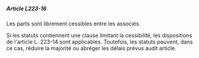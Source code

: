 ##### Article L223-16

Les parts sont librement cessibles entre les associés.

Si les statuts contiennent une clause limitant la cessibilité, les dispositions de l'article L. 223-14 sont applicables. Toutefois, les statuts peuvent, dans ce cas, réduire la majorité ou abréger les délais prévus audit article.

